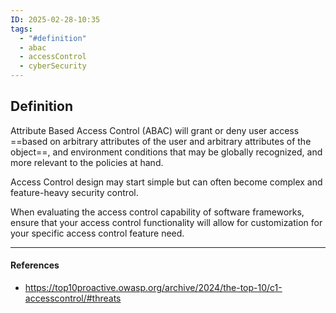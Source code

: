 ```yaml
---
ID: 2025-02-28-10:35
tags:
  - "#definition"
  - abac
  - accessControl
  - cyberSecurity
---
```

## Definition

Attribute Based Access Control (ABAC) will grant or deny user access ==based on arbitrary attributes of the user and arbitrary attributes of the object==, and environment conditions that may be globally recognized, and more relevant to the policies at hand.

Access Control design may start simple but can often become complex and feature-heavy security control.

When evaluating the access control capability of software frameworks, ensure that your access control functionality will allow for customization for your specific access control feature need.

---
#### References
- https://top10proactive.owasp.org/archive/2024/the-top-10/c1-accesscontrol/#threats
